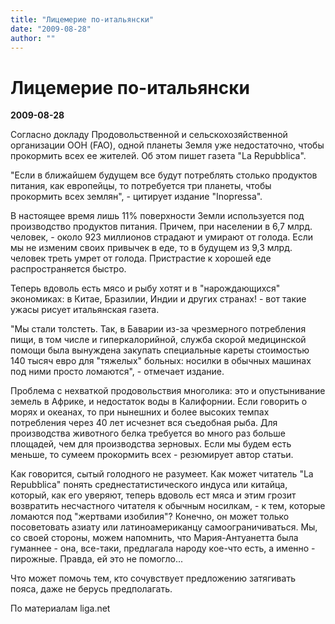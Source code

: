```yaml
---
title: "Лицемерие по-итальянски"
date: "2009-08-28"
author: ""
---
```


# Лицемерие по-итальянски

**2009-08-28** 

Согласно докладу Продовольственной и сельскохозяйственной организации ООН (FAO), одной планеты Земля уже недостаточно, чтобы прокормить всех ее жителей. Об этом пишет газета "La Repubblica".

"Если в ближайшем будущем все будут потреблять столько продуктов питания, как европейцы, то потребуется три планеты, чтобы прокормить всех землян", - цитирует издание "Inopressa".

В настоящее время лишь 11% поверхности Земли используется под производство продуктов питания. Причем, при населении в 6,7 млрд. человек, - около 923 миллионов страдают и умирают от голода. Если мы не изменим своих привычек в еде, то в будущем из 9,3 млрд. человек треть умрет от голода. Пристрастие к хорошей еде распространяется быстро.

Теперь вдоволь есть мясо и рыбу хотят и в "нарождающихся" экономиках: в Китае, Бразилии, Индии и других странах! - вот такие ужасы рисует итальянская газета.

"Мы стали толстеть. Так, в Баварии из-за чрезмерного потребления пищи, в том числе и гиперкалорийной, служба скорой медицинской помощи была вынуждена закупать специальные кареты стоимостью 140 тысяч евро для "тяжелых" больных: носилки в обычных машинах под ними просто ломаются", - отмечает издание.

Проблема с нехваткой продовольствия многолика: это и опустынивание земель в Африке, и недостаток воды в Калифорнии. Если говорить о морях и океанах, то при нынешних и более высоких темпах потребления через 40 лет исчезнет вся съедобная рыба. Для производства животного белка требуется во много раз больше площадей, чем для производства зерновых. Если мы будем есть меньше, то сумеем прокормить всех - резюмирует автор статьи.

Как говорится, сытый голодного не разумеет. Как может читатель "La Repubblica" понять среднестатистического индуса или китайца, который, как его уверяют, теперь вдоволь ест мяса и этим грозит возвратить несчастного читателя к обычным носилкам, - к тем, которые ломаются под "жертвами изобилия"? Конечно, он может только посоветовать азиату или латиноамериканцу самоограничиваться. Мы, со своей стороны, можем напомнить, что Мария-Антуанетта была гуманнее - она, все-таки, предлагала народу кое-что есть, а именно - пирожные. Правда, ей это не помогло...

Что может помочь тем, кто сочувствует предложению затягивать пояса, даже не берусь предполагать.

По материалам liga.net